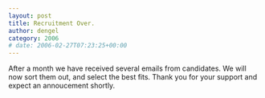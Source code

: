 ```yaml
---
layout: post
title: Recruitment Over.
author: dengel
category: 2006
# date: 2006-02-27T07:23:25+00:00
---
```


<!--
BEGIN SUMMARY
Time's up!
END SUMMARY
-->

After a month we have received several emails from candidates. We will now sort them out, and select the best fits. Thank you for your support and expect an annoucement shortly.
